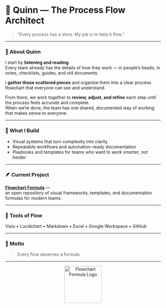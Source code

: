 # 🧩 Quinn — The Process Flow Architect  

> “Every process has a story. My job is to help it flow.”

---

### 🌿 About Quinn
I start by **listening and reading**.  
Every team already has the details of how they work — in people’s heads, in notes, checklists, guides, and old documents.  

I **gather those scattered pieces** and organize them into a clear process flowchart that everyone can see and understand.  

From there, we work together to **review, adjust, and refine** each step until the process feels accurate and complete.  
When we’re done, the team has one shared, documented way of working that makes sense to everyone.

---

### 🧭 What I Build
- Visual systems that turn complexity into clarity  
- Repeatable workflows and automation-ready documentation  
- Playbooks and templates for teams who want to *work smarter, not harder*  

---

### 🪶 Current Project
**[Flowchart Formula](https://github.com/FlowchartFormula)** —  
an open repository of visual frameworks, templates, and documentation formulas for modern teams.  

---

### 🧰 Tools of Flow
Visio • Lucidchart • Markdown • Excel • Google Workspace • GitHub  

---

### 💬 Motto
> Every flow deserves a formula.

---

<p align="center">
  <img src="https://raw.githubusercontent.com/FlowchartFormula/.github/main/profile/flowchart-symbols-green-orange.png" width="120" alt="Flowchart Formula Logo">
</p>
